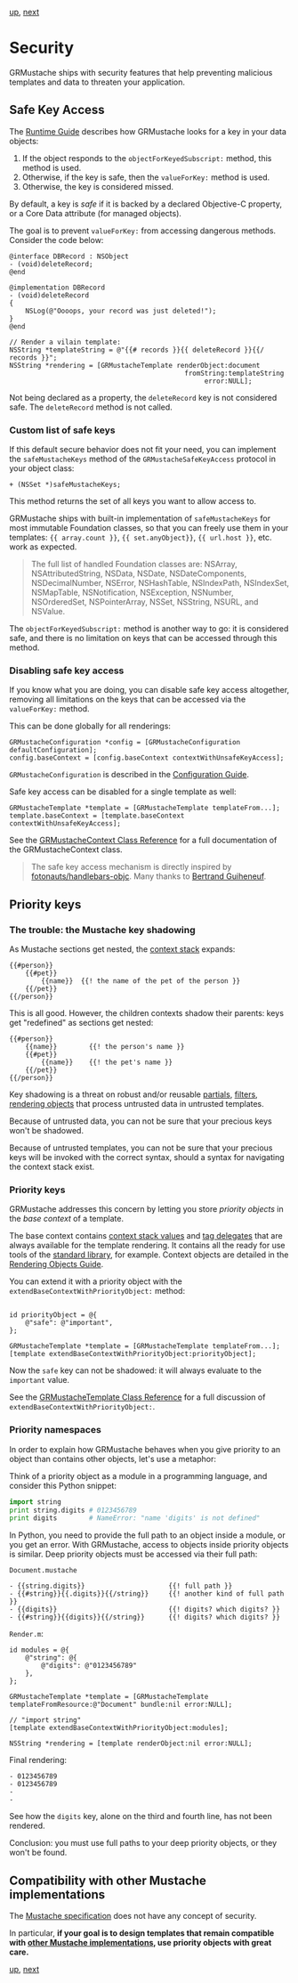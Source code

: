 [up](../../../../GRMustache#documentation), [next](compatibility.md)

Security
========

GRMustache ships with security features that help preventing malicious templates and data to threaten your application.


Safe Key Access
---------------

The [Runtime Guide](runtime.md) describes how GRMustache looks for a key in your data objects:

1. If the object responds to the `objectForKeyedSubscript:` method, this method is used.
2. Otherwise, if the key is safe, then the `valueForKey:` method is used.
3. Otherwise, the key is considered missed.

By default, a key is *safe* if it is backed by a declared Objective-C property, or a Core Data attribute (for managed objects).

The goal is to prevent `valueForKey:` from accessing dangerous methods. Consider the code below:

```objc
@interface DBRecord : NSObject
- (void)deleteRecord;
@end

@implementation DBRecord
- (void)deleteRecord
{
    NSLog(@"Oooops, your record was just deleted!");
}
@end

// Render a vilain template:
NSString *templateString = @"{{# records }}{{ deleteRecord }}{{/ records }}";
NSString *rendering = [GRMustacheTemplate renderObject:document
                                            fromString:templateString
                                                 error:NULL];
```

Not being declared as a property, the `deleteRecord` key is not considered safe. The `deleteRecord` method is not called.


### Custom list of safe keys

If this default secure behavior does not fit your need, you can implement the `safeMustacheKeys` method of the `GRMustacheSafeKeyAccess` protocol in your object class:

```objc
+ (NSSet *)safeMustacheKeys;
```

This method returns the set of all keys you want to allow access to.

GRMustache ships with built-in implementation of `safeMustacheKeys` for most immutable Foundation classes, so that you can freely use them in your templates: `{{ array.count }}`, `{{ set.anyObject}}`, `{{ url.host }}`, etc. work as expected.

> The full list of handled Foundation classes are: NSArray, NSAttributedString, NSData, NSDate, NSDateComponents, NSDecimalNumber, NSError, NSHashTable, NSIndexPath, NSIndexSet, NSMapTable, NSNotification, NSException, NSNumber, NSOrderedSet, NSPointerArray, NSSet, NSString, NSURL, and NSValue.

The `objectForKeyedSubscript:` method is another way to go: it is considered safe, and there is no limitation on keys that can be accessed through this method.


### Disabling safe key access

If you know what you are doing, you can disable safe key access altogether, removing all limitations on the keys that can be accessed via the `valueForKey:` method.

This can be done globally for all renderings:

```objc
GRMustacheConfiguration *config = [GRMustacheConfiguration defaultConfiguration];
config.baseContext = [config.baseContext contextWithUnsafeKeyAccess];
```

`GRMustacheConfiguration` is described in the [Configuration Guide](configuration.md).

Safe key access can be disabled for a single template as well:

```objc
GRMustacheTemplate *template = [GRMustacheTemplate templateFrom...];
template.baseContext = [template.baseContext contextWithUnsafeKeyAccess];
```

See the [GRMustacheContext Class Reference](http://groue.github.io/GRMustache/Reference/Classes/GRMustacheContext.html) for a full documentation of the GRMustacheContext class.

> The safe key access mechanism is directly inspired by [fotonauts/handlebars-objc](https://github.com/fotonauts/handlebars-objc). Many thanks to [Bertrand Guiheneuf](https://github.com/bertrand).


Priority keys
-------------

### The trouble: the Mustache key shadowing

As Mustache sections get nested, the [context stack](runtime.md#the-context-stack) expands:

    {{#person}}
        {{#pet}}
            {{name}}  {{! the name of the pet of the person }}
        {{/pet}}
    {{/person}}

This is all good. However, the children contexts shadow their parents: keys get "redefined" as sections get nested:

    {{#person}}
        {{name}}        {{! the person's name }}
        {{#pet}}
            {{name}}    {{! the pet's name }}
        {{/pet}}
    {{/person}}

Key shadowing is a threat on robust and/or reusable [partials](partials.md), [filters](filters.md), [rendering objects](rendering_objects.md) that process untrusted data in untrusted templates.

Because of untrusted data, you can not be sure that your precious keys won't be shadowed.

Because of untrusted templates, you can not be sure that your precious keys will be invoked with the correct syntax, should a syntax for navigating the context stack exist.


### Priority keys

GRMustache addresses this concern by letting you store *priority objects* in the *base context* of a template.

The base context contains [context stack values](runtime.md#the-context-stack) and [tag delegates](delegate.md) that are always available for the template rendering. It contains all the ready for use tools of the [standard library](standard_library.md), for example. Context objects are detailed in the [Rendering Objects Guide](rendering_objects.md).

You can extend it with a priority object with the `extendBaseContextWithPriorityObject:` method:

```objc

id priorityObject = @{
    @"safe": @"important",
};

GRMustacheTemplate *template = [GRMustacheTemplate templateFrom...];
[template extendBaseContextWithPriorityObject:priorityObject];
```

Now the `safe` key can not be shadowed: it will always evaluate to the `important` value.

See the [GRMustacheTemplate Class Reference](http://groue.github.io/GRMustache/Reference/Classes/GRMustacheTemplate.html) for a full discussion of `extendBaseContextWithPriorityObject:`.


### Priority namespaces

In order to explain how GRMustache behaves when you give priority to an object than contains other objects, let's use a metaphor:

Think of a priority object as a module in a programming language, and consider this Python snippet:

```python
import string
print string.digits # 0123456789
print digits        # NameError: "name 'digits' is not defined"
```

In Python, you need to provide the full path to an object inside a module, or you get an error. With GRMustache, access to objects inside priority objects is similar. Deep priority objects must be accessed via their full path:

`Document.mustache`

    - {{string.digits}}                     {{! full path }}
    - {{#string}}{{.digits}}{{/string}}     {{! another kind of full path }}
    - {{digits}}                            {{! digits? which digits? }}
    - {{#string}}{{digits}}{{/string}}      {{! digits? which digits? }}

`Render.m`:

```objc
id modules = @{
    @"string": @{
        @"digits": @"0123456789"
    },
};

GRMustacheTemplate *template = [GRMustacheTemplate templateFromResource:@"Document" bundle:nil error:NULL];

// "import string"
[template extendBaseContextWithPriorityObject:modules];

NSString *rendering = [template renderObject:nil error:NULL];
```

Final rendering:

    - 0123456789
    - 0123456789
    - 
    - 

See how the `digits` key, alone on the third and fourth line, has not been rendered.

Conclusion: you must use full paths to your deep priority objects, or they won't be found.


Compatibility with other Mustache implementations
-------------------------------------------------

The [Mustache specification](https://github.com/mustache/spec) does not have any concept of security.

In particular, **if your goal is to design templates that remain compatible with [other Mustache implementations](https://github.com/defunkt/mustache/wiki/Other-Mustache-implementations), use priority objects with great care.**


[up](../../../../GRMustache#documentation), [next](compatibility.md)
